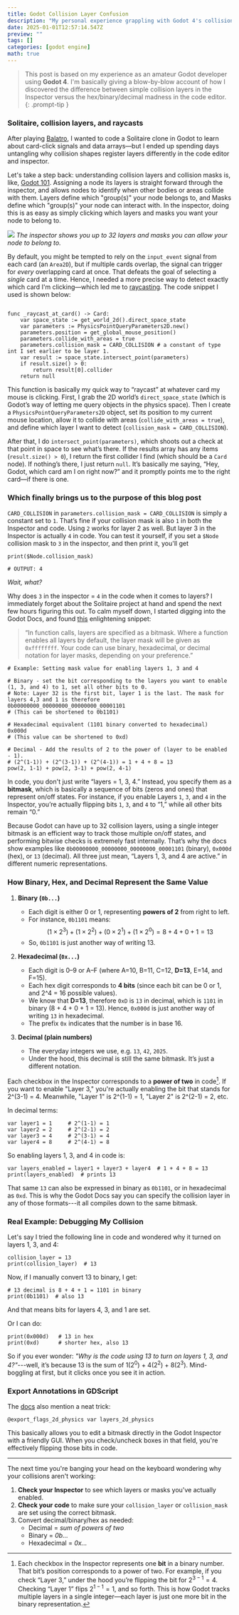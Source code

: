 ```yaml
---
title: Godot Collision Layer Confusion
description: "My personal experience grappling with Godot 4's collision layers and masks"
date: 2025-01-01T12:57:14.547Z
preview: ""
tags: []
categories: [godot engine]
math: true
---
```


> This post is based on my experience as an amateur Godot developer using **Godot 4**. I'm basically giving a blow-by-blow account of how I discovered the difference between simple collision layers in the Inspector versus the hex/binary/decimal madness in the code editor. 
{: .prompt-tip }

### Solitaire, collision layers, and raycasts

After playing [Balatro](https://www.playbalatro.com/), I wanted to code a Solitaire clone in Godot to learn about card-click signals and data arrays—but I ended up spending days untangling why collision shapes register layers differently in the code editor and inspector.

Let's take a step back: understanding collision layers and collision masks is, like, [Godot 101](https://docs.godotengine.org/en/stable/tutorials/physics/physics_introduction.html#collision-layers-and-masks). Assigning a node its layers is straight forward through the inspector, and allows nodes to identify when other bodies or areas collide with them. Layers define which "group(s)" your node belongs to, and Masks define which "group(s)" your node can interact with. In the inspector, doing this is as easy as simply clicking which layers and masks you want your node to belong to. 

![](/public/assets/lib/Godot%20collisions.png)
_The inspector shows you up to 32 layers and masks you can allow your node to belong to._

By default, you might be tempted to rely on the `input_event` signal from each card (an `Area2D`), but if multiple cards overlap, the signal can trigger for *every* overlapping card at once. That defeats the goal of selecting a *single* card at a time. Hence, I needed a more precise way to detect exactly which card I'm clicking—which led me to [raycasting](https://docs.godotengine.org/en/stable/tutorials/physics/ray-casting.html). The code snippet I used is shown below:

```gdscript

func _raycast_at_card() -> Card:
	var space_state := get_world_2d().direct_space_state
	var parameters := PhysicsPointQueryParameters2D.new()
	parameters.position = get_global_mouse_position()
	parameters.collide_with_areas = true
	parameters.collision_mask = CARD_COLLISION # a constant of type int I set earlier to be layer 1.
	var result := space_state.intersect_point(parameters)
	if result.size() > 0:
		return result[0].collider
	return null
```

This function is basically my quick way to “raycast” at whatever card my mouse is clicking. First, I grab the 2D world’s `direct_space_state` (which is Godot’s way of letting me query objects in the physics space). Then I create a `PhysicsPointQueryParameters2D` object, set its position to my current mouse location, allow it to collide with areas (`collide_with_areas = true`), and define which layer I want to detect (`collision_mask = CARD_COLLISION`).

After that, I do `intersect_point(parameters)`, which shoots out a check at that point in space to see what’s there. If the results array has any items (`result.size() > 0`), I return the first collider I find (which should be a `Card` node). If nothing’s there, I just return `null`. It’s basically me saying, “Hey, Godot, which card am I on right now?” and it promptly points me to the right card—if there is one. 

### Which finally brings us to the purpose of this blog post

`CARD_COLLISION` in `parameters.collision_mask = CARD_COLLISION` is simply a constant set to `1`. That’s fine if your collision mask is also `1` in both the Inspector and code. Using `2` works for layer 2 as well. But layer 3 in the Inspector is actually `4` in code. You can test it yourself, if you set a `$Node` collision mask to `3` in the inspector, and then print it, you'll get

```gdscript
print($Node.collision_mask)

# OUTPUT: 4
```

_Wait, what?_

Why does `3` in the inspector = `4` in the code when it comes to layers? I immediately forget about the Solitaire project at hand and spend the next few hours figuring this out. To calm myself down, I started digging into the Godot Docs, and found [this](https://docs.godotengine.org/en/3.4/tutorials/physics/physics_introduction.html#code-example) enlightening snippet:

> “In function calls, layers are specified as a bitmask. Where a function enables all layers by default, the layer mask will be given as `0xffffffff`. Your code can use binary, hexadecimal, or decimal notation for layer masks, depending on your preference.”

```gdscript 
# Example: Setting mask value for enabling layers 1, 3 and 4

# Binary - set the bit corresponding to the layers you want to enable (1, 3, and 4) to 1, set all other bits to 0.
# Note: Layer 32 is the first bit, layer 1 is the last. The mask for layers 4,3 and 1 is therefore
0b00000000_00000000_00000000_00001101
# (This can be shortened to 0b1101)

# Hexadecimal equivalent (1101 binary converted to hexadecimal)
0x000d
# (This value can be shortened to 0xd)

# Decimal - Add the results of 2 to the power of (layer to be enabled - 1).
# (2^(1-1)) + (2^(3-1)) + (2^(4-1)) = 1 + 4 + 8 = 13
pow(2, 1-1) + pow(2, 3-1) + pow(2, 4-1)
```

In code, you don't just write “layers = 1, 3, 4.” Instead, you specify them as a **bitmask**, which is basically a sequence of bits (zeros and ones) that represent on/off states. For instance, if you enable Layers `1`, `3`, and `4` in the Inspector, you’re actually flipping bits `1`, `3`, and `4` to “1,” while all other bits remain “0.”  

Because Godot can have up to 32 collision layers, using a single integer bitmask is an efficient way to track those multiple on/off states, and performing bitwise checks is extremely fast internally. That’s why the docs show examples like `0b00000000_00000000_00000000_00001101` (binary), `0x000d` (hex), or `13` (decimal). All three just mean, “Layers 1, 3, and 4 are active.” in different numeric representations.

### How Binary, Hex, and Decimal Represent the Same Value

1. **Binary (`0b...`)**  
   - Each digit is either 0 or 1, representing **powers of 2** from right to left.  
   - For instance, `0b1101` means:  
      $$(1 \times 2^3) + (1 \times 2^2) + (0 \times 2^1) + (1 \times 2^0) = 8 + 4 + 0 + 1 = 13$$
   - So, `0b1101` is just another way of writing 13.

1. **Hexadecimal (`0x...`)**  
   - Each digit is 0–9 or A–F (where A=10, B=11, C=12, **D=13**, E=14, and F=15). 
   - Each hex digit corresponds to **4 bits** (since each bit can be 0 or 1, and 2^4 = 16 possible values).  
   - We know that **D=13**, therefore `0xD` is `13` in decimal, which is `1101` in binary (8 + 4 + 0 + 1 = 13). Hence, `0x000d` is just another way of writing `13` in hexadecimal. 
   - The prefix `0x` indicates that the number is in base 16.

2. **Decimal (plain numbers)**  
   - The everyday integers we use, e.g. `13`, `42`, `2025`.  
   - Under the hood, this decimal is still the same bitmask. It’s just a different notation.

Each checkbox in the Inspector corresponds to a **power of two** in code[^footnote]. If you want to enable "Layer 3," you're actually enabling the bit that stands for 2^(3-1) = 4. Meanwhile, "Layer 1" is 2^(1-1) = 1, "Layer 2" is 2^(2-1) = 2, etc.

In decimal terms:

```gdscript
var layer1 = 1     # 2^(1-1) = 1
var layer2 = 2     # 2^(2-1) = 2
var layer3 = 4     # 2^(3-1) = 4
var layer4 = 8     # 2^(4-1) = 8
```

So enabling layers 1, 3, and 4 in code is:

```gdscript
var layers_enabled = layer1 + layer3 + layer4  # 1 + 4 + 8 = 13
print(layers_enabled)  # prints 13
```

That same `13` can also be expressed in binary as `0b1101`, or in hexadecimal as `0xd`. This is why the Godot Docs say you can specify the collision layer in any of those formats---it all compiles down to the same bitmask.

### Real Example: Debugging My Collision

Let's say I tried the following line in code and wondered why it turned on layers 1, 3, and 4:

```gdscript
collision_layer = 13
print(collision_layer)  # 13
```

Now, if I manually convert 13 to binary, I get:

```gdscript
# 13 decimal is 8 + 4 + 1 = 1101 in binary
print(0b1101)  # also 13
```

And that means bits for layers 4, 3, and 1 are set.

Or I can do:

```gdscript
print(0x000d)   # 13 in hex
print(0xd)      # shorter hex, also 13
```

So if you ever wonder: *"Why is the code using 13 to turn on layers 1, 3, and 4?"*---well, it’s because 13 is the sum of $1 (2^0)$ + $4 (2^2)$ + $8 (2^3)$. Mind-boggling at first, but it clicks once you see it in action.

### Export Annotations in GDScript

The [docs](https://docs.godotengine.org/en/stable/tutorials/scripting/gdscript/gdscript_exports.html) also mention a neat trick:

```gdscript
@export_flags_2d_physics var layers_2d_physics
```

This basically allows you to edit a bitmask directly in the Godot Inspector with a friendly GUI. When you check/uncheck boxes in that field, you're effectively flipping those bits in code.

---

The next time you're banging your head on the keyboard wondering why your collisions aren't working:

1.  **Check your Inspector** to see which layers or masks you've actually enabled.
2.  **Check your code** to make sure your `collision_layer` or `collision_mask` are set using the correct bitmask.
3.  Convert decimal/binary/hex as needed:
    -   Decimal = *sum of powers of two*
    -   Binary = *0b...*
    -   Hexadecimal = *0x...*

[^footnote]: Each checkbox in the Inspector represents one **bit** in a binary number. That bit’s position corresponds to a power of two. For example, if you check “Layer 3,” under the hood you’re flipping the bit for $2^{3-1} = 4$. Checking “Layer 1” flips $2^{1-1} = 1$, and so forth. This is how Godot tracks multiple layers in a single integer—each layer is just one more bit in the binary representation.


